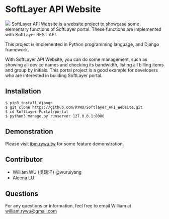# SoftLayer API Website
![](https://www.williamswu.com/d/softlayer_api_website_layout.png)
SoftLayer API Website is a website project to showcase some elementary functions of SoftLayer portal. These functions are implemented with SoftLayer REST API.

This project is implemented in Python programming language, and Django framework. 

With SoftLayer API Website, you can do some management, such as showing all device names and checking its bandwidth, listing all billing items and group by initials. This portal project is a good example for developers who are interested in building SoftLayer portal.

## Installation
```shell
$ pip3 install django
$ git clone https://github.com/RYWU/Softlayer_API_Website.git
$ cd SoftLayer-Portal/portal
$ python3 manage.py runserver 127.0.0.1:8000
```

## Demonstration
Please visit [ibm.rywu.tw](http://ibm.rywu.tw:8000) for some feature demonstration.

## Contributor
* William WU (吳瑞洋) @wuruiyang
* Aleena LU 

## Questions
For any questions or information, feel free to email William at <william.rywu@gmail.com>
